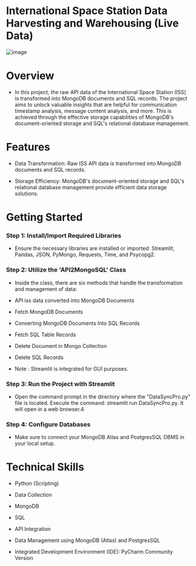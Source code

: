 #  International Space Station Data Harvesting and Warehousing (Live Data)

        
 ![image](https://github.com/praveendecode/iss-data-warehouse-mongodb-sql-project/assets/95226524/d9849bdf-c895-4bbe-9cd2-1c80565aa184)


# Overview

- In this project, the raw API data of the International Space Station (ISS) is transformed into MongoDB documents and SQL records. The project aims to unlock valuable insights that are helpful for communication timestamp analysis, message content analysis, and more. This is achieved through the effective storage capabilities of MongoDB's document-oriented storage and SQL's relational database management.


# Features

 - Data Transformation: Raw ISS API data is transformed into MongoDB documents and SQL records.
        
 - Storage Efficiency: MongoDB's document-oriented storage and SQL's relational database management provide efficient data storage solutions.

# Getting Started

### Step 1: Install/Import Required Libraries

 - Ensure the necessary libraries are installed or imported: Streamlit, Pandas, JSON, PyMongo, Requests, Time, and Psycopg2.
    
### Step 2: Utilize the 'API2MongoSQL' Class

- Inside the class, there are six methods that handle the transformation and management of data:

- API iss data converted into MongoDB Documents
    
- Fetch MongoDB Documents
    
- Converting MongoDB Documents Into SQL Records
    
- Fetch SQL Table Records
    
- Delete Document in Mongo Collection
    
- Delete SQL Records
    
- Note : Streamlit is integrated for GUI purposes.

    
### Step 3: Run the Project with Streamlit

- Open the command prompt in the directory where the "DataSyncPro.py" file is located. Execute the command: streamlit run DataSyncPro.py. It will open in a web browser.4
    
### Step 4: Configure Databases

- Make sure to connect your MongoDB Atlas and PostgresSQL DBMS in your local setup.

# Technical Skills 

  - Python (Scripting)
    
  - Data Collection
    
  - MongoDB
    
  - SQL
    
  - API Integration
    
  - Data Management using MongoDB (Atlas) and PostgresSQL
    
  - Integrated Development Environment (IDE): PyCharm Community Version



